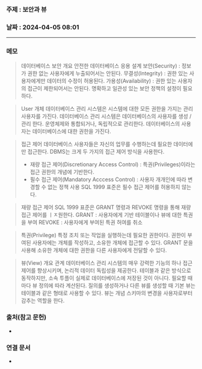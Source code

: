 ### 주제 : 보안과 뷰

### 날짜 : 2024-04-05 08:01
----
### 메모
> 데이터베이스 보안 개요
> 안전한 데이터베이스 응용 설계
> 보안(Security) : 정보가 권한 없는 사용자에게 누출되어서는 안된다.
> 무결성(Integrity) : 권한 있는 사용자에게만 데이터의 수정이 허용된다.
> 가용성(Availability) : 권한 있는 사용자의 접근이 제한되어서는 안된다.
> 명확하고 일관성 있는 보안 정책의 설정이 필요하다.

> User 개체
> 데이터베이스 관리 시스템은 시스템에 대한 모든 권한을 가지는 관리 사용자를 가진다.
> 데이터베이스 관리 시스템은 데이터베이스의 사용자를 생성 / 관리 한다.
> 운영체제와 통합되거나, 독립적으로 관리한다.
> 데이터베이스의 사용자는 데이터베이스에 대한 권한을 가진다.

> 접근 제어
> 데이터베이스 사용자들은 자신의 업무를 수행하는데 필요한 데이터에만 접근한다.
> DBMS는 크게 두 가지의 접근 제어 방식을 사용한다.
> 	- 재량 접근 제어(Discretionary Access Control) : 특권(Privileges)이라는 접근 권한의 개념에 기반한다.
> 	- 필수 접근 제어(Mandatory Acccess Control) : 사용자 개개인에 따라 변경할 수 없는 정책 사용
> SQL 1999 표준은 필수 접근 제어를 허용하지 않는다.

> 재량 접근 제어
> SQL 1999 표준은 GRANT 명령과 REVOKE 명령을 통해 재량 접근 제어를 ㅣㅈ원한다.
> GRANT : 사용자에게 기반 테이블이나 뷰에 대한 특권을 부여
> REVOKE : 사용자에게 부여된 특권 허여를 취소

> 특권(Privilege)
> 특정 조치 또는 작업을 실행하는데 필요한 권한이다.
> 권한이 부여된 사용자에는 개체를 작성하고, 소유한 개체에 접근할 수 있다. 
> GRANT 문을 사용해  소유한 개체에 대한 권한을 다른 사용자에게 전달할 수 있다.

> 뷰(View) 개요
> 관계 데이터베이스 관리 시스템의 매우 강력한 기능의 하나
> 접근 제어를 향상시키며, 논리적 데이터 독립성을 제공한다.
> 테이블과 같은 방식으로 동작하지만, 소속 투플이 실제로 데이터베이스에 저장된 것이 아니다.
> 필요할 때 마다 뷰 정의에 따라 계산된다.
> 질의를 생성하거나 다른 뷰를 생성할 때 기본 뷰는 테이블과 같은 형태로 사용할 수 있다.
> 뷰는 개념 스키마의 변경을 사용자로부터 감추는 역할을 한다.

> 

### 출처(참고 문헌)
-

### 연결 문서
-
